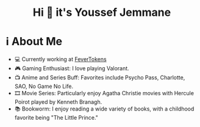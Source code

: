 <h1 align="center">Hi 👋 it's Youssef Jemmane</h1>

<h1> ℹ️ About Me </h1>

- 💻 Currently working at [FeverTokens](https://fevertokens.com/)
- 🎮 Gaming Enthusiast: I love playing Valorant.
- 📺 Anime and Series Buff: Favorites include Psycho Pass, Charlotte, SAO, No Game No Life.
- 🎞️ Movie Series: Particularly enjoy Agatha Christie movies with Hercule Poirot played by Kenneth Branagh.
- 📚 Bookworm: I enjoy reading a wide variety of books, with a childhood favorite being "The Little Prince."
